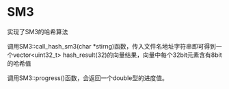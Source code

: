 # SM3
实现了SM3的哈希算法



调用SM3::call_hash_sm3(char *stirng)函数，传入文件名地址字符串即可得到一个vector<uint32_t> hash_result(32)的向量结果，向量中每个32bit元素含有8bit的哈希值


调用SM3::progress()函数，会返回一个double型的进度值。
